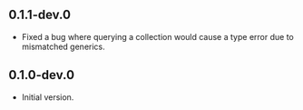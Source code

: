 ## 0.1.1-dev.0

- Fixed a bug where querying a collection would cause a type error due to mismatched generics.

## 0.1.0-dev.0

- Initial version.
